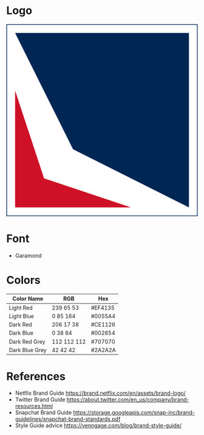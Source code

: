 # Logo

![Image of Lamoreaux Logo](https://github.com/briglx/family-brand/blob/master/assets/LamoreauxLogo.png)

# Font

- Garamond 

# Colors


Color Name | RGB | Hex
-----------|-----|--------
 Light Red | 239 65 53 | #EF4135 
 Light Blue | 0 85 164 | #0055A4 
 Dark Red | 206 17 38 | #CE1126 
 Dark Blue | 0 38 84 |#002654
 Dark Red Grey | 112 112 112 |#707070
 Dark Blue Grey | 42 42 42 | #2A2A2A


# References
- Netflix Brand Guide https://brand.netflix.com/en/assets/brand-logo/
- Twitter Brand Guide https://about.twitter.com/en_us/company/brand-resources.html
- Snapchat Brand Guide https://storage.googleapis.com/snap-inc/brand-guidelines/snapchat-brand-standards.pdf
- Style Guide advice https://venngage.com/blog/brand-style-guide/
